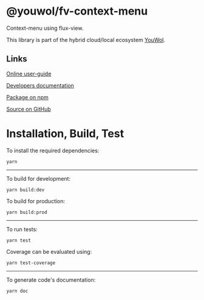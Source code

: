 # @youwol/fv-context-menu

Context-menu using flux-view.

This library is part of the hybrid cloud/local ecosystem
[YouWol](https://platform.youwol.com/applications/@youwol/platform/latest).

## Links

[Online user-guide](https://l.youwol.com/doc/@youwol/fv-context-menu)

[Developers documentation](https://platform.youwol.com/applications/@youwol/cdn-explorer/latest?package=@youwol/fv-context-menu)

[Package on npm](https://www.npmjs.com/package/@youwol/fv-context-menu)

[Source on GitHub](https://github.com/youwol/fv-context-menu)

# Installation, Build, Test

To install the required dependencies:

```shell
yarn
```

---

To build for development:

```shell
yarn build:dev
```

To build for production:

```shell
yarn build:prod
```

---

To run tests:

```shell
yarn test
```

Coverage can be evaluated using:

```shell
yarn test-coverage
```

---

To generate code's documentation:

```shell
yarn doc
```
